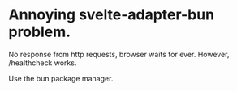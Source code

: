 # Annoying svelte-adapter-bun problem.

No response from http requests, browser waits for ever. However, /healthcheck works.

Use the bun package manager.